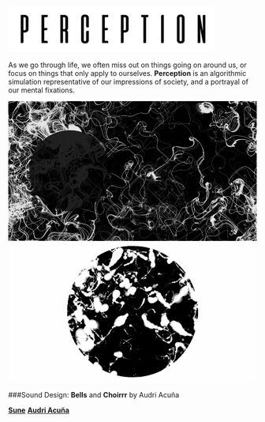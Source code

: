 ![PERCEPTION](Perception.png)

As we go through life, we often miss out on things going on around us, or focus on things that only apply to ourselves. **Perception** is an algorithmic simulation representative of our impressions of society, and a portrayal of our mental fixations.

![PERCEPTION 1.0](Perception1.0.png)
![PERCEPTION 2.0](Perception_2.0.png)

###Sound Design: 
**Bells** and **Choirrr** by Audri Acuña

[**Sune**](soundcloud.com/sunemusic)
[**Audri Acuña**](soundcloud.com/lindred)